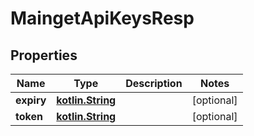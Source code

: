 # MaingetApiKeysResp

## Properties
Name | Type | Description | Notes
------------ | ------------- | ------------- | -------------
**expiry** | [**kotlin.String**](.md) |  |  [optional]
**token** | [**kotlin.String**](.md) |  |  [optional]
